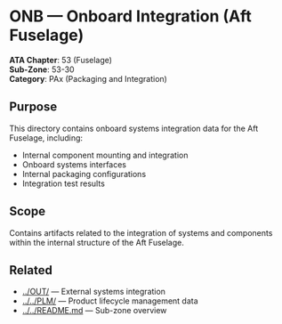 # ONB — Onboard Integration (Aft Fuselage)

**ATA Chapter**: 53 (Fuselage)  
**Sub-Zone**: 53-30  
**Category**: PAx (Packaging and Integration)

## Purpose

This directory contains onboard systems integration data for the Aft Fuselage, including:
- Internal component mounting and integration
- Onboard systems interfaces
- Internal packaging configurations
- Integration test results

## Scope

Contains artifacts related to the integration of systems and components within the internal structure of the Aft Fuselage.

## Related

- [../OUT/](../OUT/) — External systems integration
- [../../PLM/](../../PLM/) — Product lifecycle management data
- [../../README.md](../../README.md) — Sub-zone overview
